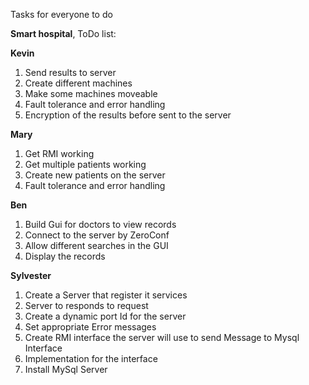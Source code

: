 Tasks for everyone to do

**Smart hospital**,
ToDo list:

**Kevin**

  1. Send results to server
  1. Create different machines
  1. Make some machines moveable
  1. Fault tolerance and error handling
  1. Encryption of the results before sent to the server

**Mary**

  1. Get RMI working
  1. Get multiple patients working
  1. Create new patients on the server
  1. Fault tolerance and error handling

**Ben**
  1. Build Gui for doctors to view records
  1. Connect to the server by ZeroConf
  1. Allow different searches in the GUI
  1. Display the records


**Sylvester**


  1. Create a Server that register it services
  1. Server to responds to request
  1. Create a dynamic port Id for the server
  1. Set appropriate Error messages
  1. Create RMI interface the server will use to send Message to Mysql Interface
  1. Implementation for the interface
  1. Install MySql Server